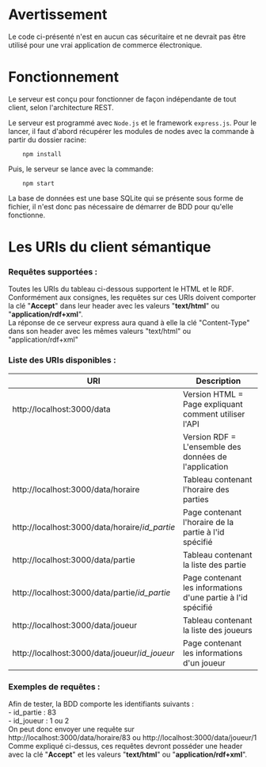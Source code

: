 # Avertissement
Le code ci-présenté n'est en aucun cas sécuritaire et ne devrait pas être utilisé pour une vrai application de commerce électronique.

# Fonctionnement
Le serveur est conçu pour fonctionner de façon indépendante de tout client, selon l'architecture REST.

Le serveur est programmé avec `Node.js` et le framework `express.js`. Pour le lancer, il faut d'abord récupérer les modules de nodes avec la commande à partir du dossier racine:
```
    npm install
```
Puis, le serveur se lance avec la commande:
```
    npm start
```
La base de données est une base SQLite qui se présente sous forme de fichier, il n'est donc pas nécessaire de démarrer de BDD pour qu'elle fonctionne.
# Les URIs du client sémantique
 
### Requêtes supportées :
Toutes les URIs du tableau ci-dessous supportent le HTML et le RDF.<br/>
Conformément aux consignes, les requêtes sur ces URIs doivent comporter la clé "<b>Accept</b>" dans leur header avec les valeurs "<b>text/html</b>" ou "<b>application/rdf+xml</b>".<br/>
La réponse de ce serveur express aura quand à elle la clé "Content-Type" dans son header avec les mêmes valeurs "text/html" ou "application/rdf+xml"

### Liste des URIs disponibles :

| URI                                            | Description                                                  |
|------------------------------------------------|--------------------------------------------------------------|
| http://localhost:3000/data                     | Version HTML = Page expliquant comment utiliser l'API        |
|                                                | Version RDF  = L'ensemble des données de l'application       |
| http://localhost:3000/data/horaire             | Tableau contenant l'horaire des parties                      |
| http://localhost:3000/data/horaire/*id_partie* | Page contenant l'horaire de la partie à l'id spécifié        |
| http://localhost:3000/data/partie              | Tableau contenant la liste des partie                        |
| http://localhost:3000/data/partie/*id_partie*  | Page contenant les informations d'une partie à l'id spécifié |
| http://localhost:3000/data/joueur              | Tableau contenant la liste des joueurs                       |
| http://localhost:3000/data/joueur/*id_joueur*  | Page contenant les informations d'un joueur                  |

### Exemples de requêtes :

Afin de tester, la BDD comporte les identifiants suivants : <br/>
 \- id_partie : 83<br/>
 \- id_joueur : 1 ou 2<br/>
 On peut donc envoyer une requête sur http://localhost:3000/data/horaire/83 ou http://localhost:3000/data/joueur/1<br/>
Comme expliqué ci-dessus, ces requêtes devront posséder une header avec la clé "<b>Accept</b>" et les valeurs "<b>text/html</b>" ou "<b>application/rdf+xml</b>".